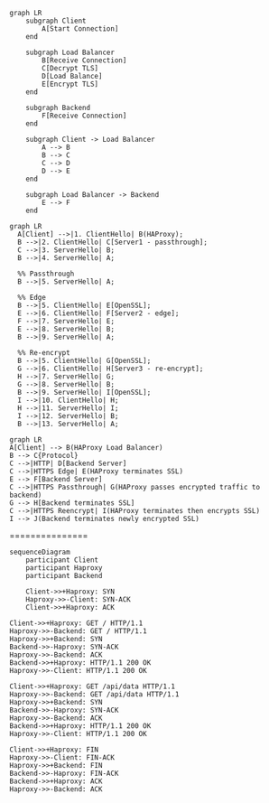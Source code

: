 ```mermaid
graph LR
    subgraph Client
        A[Start Connection]
    end

    subgraph Load Balancer
        B[Receive Connection]
        C[Decrypt TLS]
        D[Load Balance]
        E[Encrypt TLS]
    end

    subgraph Backend
        F[Receive Connection]
    end

    subgraph Client -> Load Balancer
        A --> B
        B --> C
        C --> D
        D --> E
    end

    subgraph Load Balancer -> Backend
        E --> F
    end
```

```mermaid
graph LR
  A[Client] -->|1. ClientHello| B(HAProxy);
  B -->|2. ClientHello| C[Server1 - passthrough];
  C -->|3. ServerHello| B;
  B -->|4. ServerHello| A;
  
  %% Passthrough
  B -->|5. ServerHello| A;
  
  %% Edge
  B -->|5. ClientHello| E[OpenSSL];
  E -->|6. ClientHello| F[Server2 - edge];
  F -->|7. ServerHello| E;
  E -->|8. ServerHello| B;
  B -->|9. ServerHello| A;
  
  %% Re-encrypt
  B -->|5. ClientHello| G[OpenSSL];
  G -->|6. ClientHello| H[Server3 - re-encrypt];
  H -->|7. ServerHello| G;
  G -->|8. ServerHello| B;
  B -->|9. ServerHello| I[OpenSSL];
  I -->|10. ClientHello| H;
  H -->|11. ServerHello| I;
  I -->|12. ServerHello| B;
  B -->|13. ServerHello| A;
```

```mermaid
graph LR
A[Client] --> B(HAProxy Load Balancer)
B --> C{Protocol}
C -->|HTTP| D[Backend Server]
C -->|HTTPS Edge| E(HAProxy terminates SSL)
E --> F[Backend Server]
C -->|HTTPS Passthrough| G(HAProxy passes encrypted traffic to backend)
G --> H[Backend terminates SSL]
C -->|HTTPS Reencrypt| I(HAProxy terminates then encrypts SSL)
I --> J(Backend terminates newly encrypted SSL)
```


===============


```mermaid
sequenceDiagram
    participant Client
    participant Haproxy
    participant Backend

    Client->>+Haproxy: SYN
    Haproxy->>-Client: SYN-ACK
    Client->>+Haproxy: ACK
```



    Client->>+Haproxy: GET / HTTP/1.1
    Haproxy->>-Backend: GET / HTTP/1.1
    Haproxy->>+Backend: SYN
    Backend->>-Haproxy: SYN-ACK
    Haproxy->>-Backend: ACK
    Backend->>+Haproxy: HTTP/1.1 200 OK
    Haproxy->>-Client: HTTP/1.1 200 OK

    Client->>+Haproxy: GET /api/data HTTP/1.1
    Haproxy->>-Backend: GET /api/data HTTP/1.1
    Haproxy->>+Backend: SYN
    Backend->>-Haproxy: SYN-ACK
    Haproxy->>-Backend: ACK
    Backend->>+Haproxy: HTTP/1.1 200 OK
    Haproxy->>-Client: HTTP/1.1 200 OK

    Client->>+Haproxy: FIN
    Haproxy->>-Client: FIN-ACK
    Haproxy->>+Backend: FIN
    Backend->>-Haproxy: FIN-ACK
    Backend->>+Haproxy: ACK
    Haproxy->>-Backend: ACK


